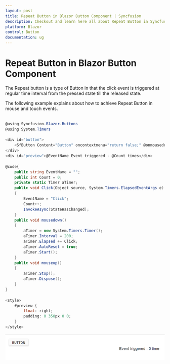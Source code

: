 ```yaml
---
layout: post
title: Repeat Button in Blazor Button Component | Syncfusion
description: Checkout and learn here all about Repeat Button in Syncfusion Blazor Button component and much more.
platform: Blazor
control: Button
documentation: ug
---
```


# Repeat Button in Blazor Button Component

The Repeat button is a type of Button in that the click event is triggered at regular time interval from the pressed state till the released state.

The following example explains about how to achieve Repeat Button in mouse and touch events.

```csharp

@using Syncfusion.Blazor.Buttons
@using System.Timers

<div id="button">
    <SfButton Content="Button" oncontextmenu="return false;" @onmousedown='mousedown' @ontouchstart='mousedown' @onmouseup='mouseup' @ontouchend='mouseup'></SfButton>
</div>
<div id="preview">@EventName Event triggered - @Count times</div>

@code{
    public string EventName = "";
    public int Count = 0;
    private static Timer aTimer;
    public void Click(Object source, System.Timers.ElapsedEventArgs e)
    {
        EventName = "Click";
        Count++;
        InvokeAsync(StateHasChanged);
    }
    public void mousedown()
    {
        aTimer = new System.Timers.Timer();
        aTimer.Interval = 200;
        aTimer.Elapsed += Click;
        aTimer.AutoReset = true;
        aTimer.Start();
    }
    public void mouseup()
    {
        aTimer.Stop();
        aTimer.Dispose();
    }
}

<style>
    #preview {
        float: right;
        padding: 0 350px 0 0;
    }
</style>

```


![Repeat Button in Blazor Button Component](./../images/blazor-button-with-repeat-button.png)
<!-- {% previewsample "https://blazorplayground.syncfusion.com/embed/BZhKXcBPpevJxgnp?appbar=false&editor=false&result=true&errorlist=false&theme=bootstrap5" %} -->